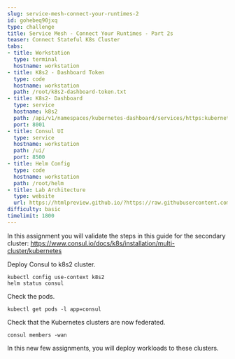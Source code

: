 ```yaml
---
slug: service-mesh-connect-your-runtimes-2
id: gohebeq90jxq
type: challenge
title: Service Mesh - Connect Your Runtimes - Part 2s
teaser: Connect Stateful K8s Cluster
tabs:
- title: Workstation
  type: terminal
  hostname: workstation
- title: K8s2 - Dashboard Token
  type: code
  hostname: workstation
  path: /root/k8s2-dashboard-token.txt
- title: K8s2- Dashboard
  type: service
  hostname: k8s2
  path: /api/v1/namespaces/kubernetes-dashboard/services/https:kubernetes-dashboard:/proxy/
  port: 8001
- title: Consul UI
  type: service
  hostname: workstation
  path: /ui/
  port: 8500
- title: Helm Config
  type: code
  hostname: workstation
  path: /root/helm
- title: Lab Architecture
  type: website
  url: https://htmlpreview.github.io/?https://raw.githubusercontent.com/hashicorp/field-workshops-consul/master/instruqt-tracks/consul-life-of-a-developer/assets/diagrams/diagrams.html
difficulty: basic
timelimit: 1800
---
```

In this assignment you will validate the steps in this guide for the secondary cluster: https://www.consul.io/docs/k8s/installation/multi-cluster/kubernetes <br>

Deploy Consul to k8s2 cluster.

```
kubectl config use-context k8s2
helm status consul
```

Check the pods. <br>

```
kubectl get pods -l app=consul
```

Check that the Kubernetes clusters are now federated.

```
consul members -wan
```

In this new few assignments, you will deploy workloads to these clusters.
